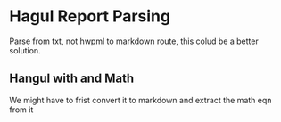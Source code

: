 # Hagul Report Parsing

Parse from txt, not hwpml to markdown route, this colud be a better solution.



## Hangul with and Math

We might have to frist convert it to markdown and
extract the math eqn from it
